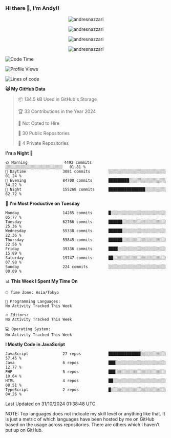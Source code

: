 ### Hi there 👋, I'm Andy!!

<p align="center" >
  <img src="https://github-profile-trophy.vercel.app/?username=AndresNazzari&theme=dracula&column=-1" alt="andresnazzari"/>
</p>

<p align="center">
  <img  src="https://github-readme-stats.vercel.app/api?username=AndresNazzari&count_private=true&show_icons=true&theme=dracula" alt="andresnazzari"/>
</p>
<p align="center">
  <img  src="https://github-readme-stats.vercel.app/api/top-langs/?username=AndresNazzari&layout=compact" alt="andresnazzari"/>
</p>
<p align="center" >
  <img src="https://github-readme-stats.vercel.app/api/wakatime?username=AndresNazzari" alt="andresnazzari"/>
</p>

<!--START_SECTION:waka-->
![Code Time](http://img.shields.io/badge/Code%20Time-966%20hrs%209%20mins-blue)

![Profile Views](http://img.shields.io/badge/Profile%20Views-0-blue)

![Lines of code](https://img.shields.io/badge/From%20Hello%20World%20I%27ve%20Written-47.3%20million%20lines%20of%20code-blue)

**🐱 My GitHub Data** 

> 📦 134.5 kB Used in GitHub's Storage 
 > 
> 🏆 33 Contributions in the Year 2024
 > 
> 🚫 Not Opted to Hire
 > 
> 📜 30 Public Repositories 
 > 
> 🔑 4 Private Repositories 
 > 
**I'm a Night 🦉** 

```text
🌞 Morning                4492 commits        ░░░░░░░░░░░░░░░░░░░░░░░░░   01.81 % 
🌆 Daytime                3081 commits        ░░░░░░░░░░░░░░░░░░░░░░░░░   01.24 % 
🌃 Evening                84700 commits       █████████░░░░░░░░░░░░░░░░   34.22 % 
🌙 Night                  155268 commits      ████████████████░░░░░░░░░   62.72 % 
```
📅 **I'm Most Productive on Tuesday** 

```text
Monday                   14285 commits       █░░░░░░░░░░░░░░░░░░░░░░░░   05.77 % 
Tuesday                  62766 commits       ██████░░░░░░░░░░░░░░░░░░░   25.36 % 
Wednesday                55338 commits       ██████░░░░░░░░░░░░░░░░░░░   22.36 % 
Thursday                 55845 commits       ██████░░░░░░░░░░░░░░░░░░░   22.56 % 
Friday                   39336 commits       ████░░░░░░░░░░░░░░░░░░░░░   15.89 % 
Saturday                 19747 commits       ██░░░░░░░░░░░░░░░░░░░░░░░   07.98 % 
Sunday                   224 commits         ░░░░░░░░░░░░░░░░░░░░░░░░░   00.09 % 
```


📊 **This Week I Spent My Time On** 

```text
🕑︎ Time Zone: Asia/Tokyo

💬 Programming Languages: 
No Activity Tracked This Week

🔥 Editors: 
No Activity Tracked This Week

💻 Operating System: 
No Activity Tracked This Week
```

**I Mostly Code in JavaScript** 

```text
JavaScript               27 repos            ██████████████░░░░░░░░░░░   57.45 % 
Java                     6 repos             ███░░░░░░░░░░░░░░░░░░░░░░   12.77 % 
PHP                      5 repos             ███░░░░░░░░░░░░░░░░░░░░░░   10.64 % 
HTML                     4 repos             ██░░░░░░░░░░░░░░░░░░░░░░░   08.51 % 
TypeScript               2 repos             █░░░░░░░░░░░░░░░░░░░░░░░░   04.26 % 
```




 Last Updated on 31/10/2024 01:38:48 UTC
<!--END_SECTION:waka-->

NOTE: Top languages does not indicate my skill level or anything like that. It is just a metric of which languages have been hosted by me on GitHub based on the usage across repositories. There are others which I haven't put up on GitHub.

<!-- Here are some ideas to get you started:

-   🔭 I’m currently working on ...
-   🌱 I’m currently learning ...
-   👯 I’m looking to collaborate on ...
-   🤔 I’m looking for help with ...
-   💬 Ask me about ...
-   📫 How to reach me: ...
-   😄 Pronouns: ...
-   ⚡ Fun fact: ... -->
